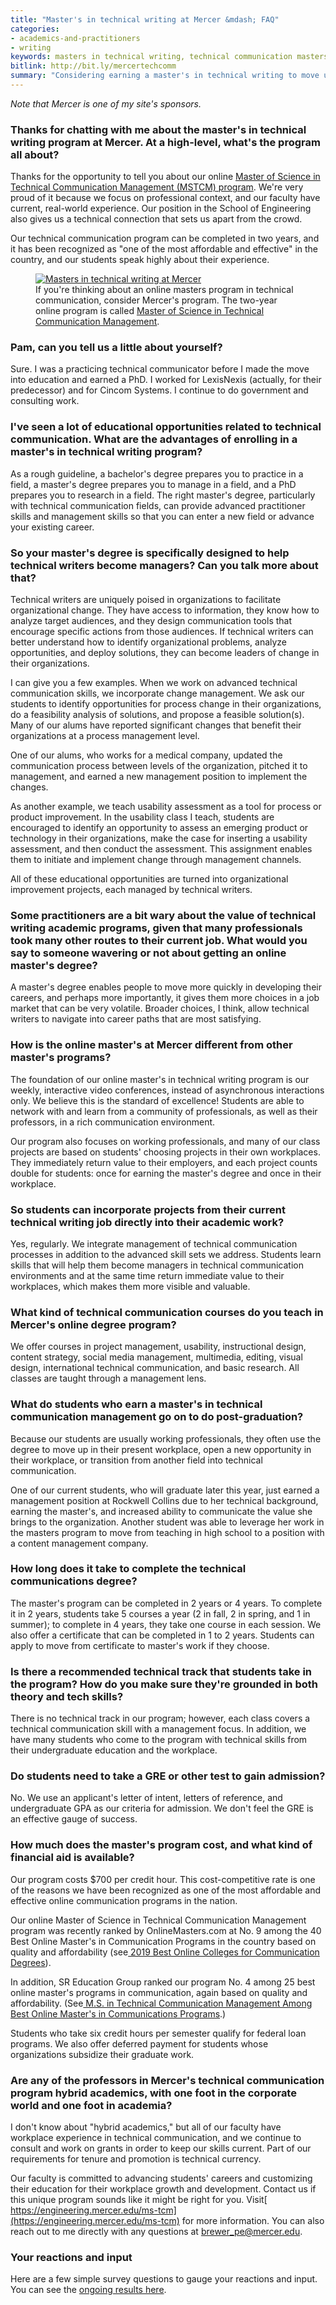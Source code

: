 ```yaml
---
title: "Master's in technical writing at Mercer &mdash; FAQ"
categories:
- academics-and-practitioners
- writing
keywords: masters in technical writing, technical communication masters program, mercer tech comm program
bitlink: http://bit.ly/mercertechcomm
summary: "Considering earning a master's in technical writing to move up the career ladder? If so, check out Mercer's online master's in Technical Communication Management program, which is positioned within Mercer's School of Engineering and focuses on teaching you management skills to influence significant organizational change. There are many details to consider when choosing a master's in technical writing program, so I reached out to Pam Brewer, who directs the program at Mercer, with some questions."
---
```


*Note that Mercer is one of my site's sponsors.*

<h3>Thanks for chatting with me about the master's in technical writing program at Mercer. At a high-level, what's the program all about?</h3>

Thanks for the opportunity to tell you about our online [Master of Science in Technical Communication Management (MSTCM) program](https://engineering.mercer.edu/ms-tcm). We're very proud of it because we focus on professional context, and our faculty have current, real-world experience. Our position in the School of Engineering also gives us a technical connection that sets us apart from the crowd.

Our technical communication program can be completed in two years, and it has been recognized as "one of the most affordable and effective" in the country, and our students speak highly about their experience.

<figure><a href="https://engineering.mercer.edu/ms-tcm"><img src="/images/masters-in-technical-writing-mercer.png" alt="Masters in technical writing at Mercer"></a><figcaption>If you're thinking about an online masters program in technical communication, consider Mercer's program. The two-year online program is called <a href="https://engineering.mercer.edu/ms-tcm">Master of Science in Technical Communication Management</a>.</figcaption></figure>

<h3> Pam, can you tell us a little about yourself? </h3>

Sure. I was a practicing technical communicator before I made the move into education and earned a PhD. I worked for LexisNexis (actually, for their predecessor) and for Cincom Systems. I continue to do government and consulting work.

<h3> I've seen a lot of educational opportunities related to technical communication. What are the advantages of enrolling in a master's in technical writing program? </h3>

As a rough guideline, a bachelor's degree prepares you to practice in a field, a master's degree prepares you to manage in a field, and a PhD prepares you to research in a field. The right master's degree, particularly with technical communication fields, can provide advanced practitioner skills and management skills so that you can enter a new field or advance your existing career.

<h3> So your master's degree is specifically designed to help technical writers become managers? Can you talk more about that? </h3>

Technical writers are uniquely poised in organizations to facilitate organizational change. They have access to information, they know how to analyze target audiences, and they design communication tools that encourage specific actions from those audiences. If technical writers can better understand how to identify organizational problems, analyze opportunities, and deploy solutions, they can become leaders of change in their organizations.

I can give you a few examples. When we work on advanced technical communication skills, we incorporate change management. We ask our students to identify opportunities for process change in their organizations, do a feasibility analysis of solutions, and propose a feasible solution(s). Many of our alums have reported significant changes that benefit their organizations at a process management level.

One of our alums, who works for a medical company, updated the communication process between levels of the organization, pitched it to management, and earned a new management position to implement the changes.

As another example, we teach usability assessment as a tool for process or product improvement. In the usability class I teach, students are encouraged to identify an opportunity to assess an emerging product or technology in their organizations, make the case for inserting a usability assessment, and then conduct the assessment. This assignment enables them to initiate and implement change through management channels.

All of these educational opportunities are turned into organizational improvement projects, each managed by technical writers.

<h3> Some practitioners are a bit wary about the value of technical writing academic programs, given that many professionals took many other routes to their current job. What would you say to someone wavering or not about getting an online master's degree? </h3>

A master's degree enables people to move more quickly in developing their careers, and perhaps more importantly, it gives them more choices in a job market that can be very volatile. Broader choices, I think, allow technical writers to navigate into career paths that are most satisfying.

<h3> How is the online master's at Mercer different from other master's programs? </h3>

The foundation of our online master's in technical writing program is our weekly, interactive video conferences, instead of asynchronous interactions only. We believe this is the standard of excellence! Students are able to network with and learn from a community of professionals, as well as their professors, in a rich communication environment.

Our program also focuses on working professionals, and many of our class projects are based on students' choosing projects in their own workplaces. They immediately return value to their employers, and each project counts double for students: once for earning the master's degree and once in their workplace.

<h3> So students can incorporate projects from their current technical writing job directly into their academic work?  </h3>

Yes, regularly. We integrate management of technical communication processes in addition to the advanced skill sets we address. Students learn skills that will help them become managers in technical communication environments and at the same time return immediate value to their workplaces, which makes them more visible and valuable.

<h3> What kind of technical communication courses do you teach in Mercer's online degree program? </h3>

We offer courses in project management, usability, instructional design, content strategy, social media management, multimedia, editing, visual design, international technical communication, and basic research. All classes are taught through a management lens.

<h3> What do students who earn a master's in technical communication management go on to do post-graduation? </h3>

Because our students are usually working professionals, they often use the degree to move up in their present workplace, open a new opportunity in their workplace, or transition from another field into technical communication.

One of our current students, who will graduate later this year, just earned a management position at Rockwell Collins due to her technical background, earning the master's, and increased ability to communicate the value she brings to the organization. Another student was able to leverage her work in the masters program to move from teaching in high school to a position with a content management company.

<h3> How long does it take to complete the technical communications degree? </h3>

The master's program can be completed in 2 years or 4 years. To complete it in 2 years, students take 5 courses a year (2 in fall, 2 in spring, and 1 in summer); to complete in 4 years, they take one course in each session. We also offer a certificate that can be completed in 1 to 2 years. Students can apply to move from certificate to master's work if they choose.

<h3> Is there a recommended technical track that students take in the program? How do you make sure they're grounded in both theory and tech skills?  </h3>

There is no technical track in our program; however, each class covers a technical communication skill with a management focus. In addition, we have many students who come to the program with technical skills from their undergraduate education and the workplace.

<h3> Do students need to take a GRE or other test to gain admission? </h3>

No. We use an applicant's letter of intent, letters of reference, and undergraduate GPA as our criteria for admission. We don't feel the GRE is an effective gauge of success.

<h3> How much does the master's program cost, and what kind of financial aid is available? </h3>

Our program costs $700 per credit hour. This cost-competitive rate is one of the reasons we have been recognized as one of the most affordable and effective online communication programs in the nation.

Our online Master of Science in Technical Communication Management program was recently ranked by OnlineMasters.com at No. 9 among the 40 Best Online Master's in Communication Programs in the country based on quality and affordability (see[ 2019 Best Online Colleges for Communication Degrees](https://www.guidetoonlineschools.com/degrees/communications#best-value-masters)).

In addition, SR Education Group ranked our program No. 4 among 25 best online master's programs in communication, again based on quality and affordability. (See[ M.S. in Technical Communication Management Among Best Online Master's in Communications Programs](https://news.mercer.edu/master-of-science-in-technical-communication-management-among-best-online-masters-in-communication-programs/).)

Students who take six credit hours per semester qualify for federal loan programs. We also offer deferred payment for students whose organizations subsidize their graduate work.

<h3> Are any of the professors in Mercer's technical communication program hybrid academics, with one foot in the corporate world and one foot in academia? </h3>

I don't know about "hybrid academics," but all of our faculty have workplace experience in technical communication, and we continue to consult and work on grants in order to keep our skills current. Part of our requirements for tenure and promotion is technical currency.

Our faculty is committed to advancing students' careers and customizing their education for their workplace growth and development. Contact us if this unique program sounds like it might be right for you. Visit[ https://engineering.mercer.edu/ms-tcm](https://engineering.mercer.edu/ms-tcm) for more information. You can also reach out to me directly with any questions at brewer_pe@mercer.edu.

<h3> Your reactions and input </h3>

Here are a few simple survey questions to gauge your reactions and input. You can see the [ongoing results here](https://www.questionpro.com/t/PGBFxZeBOh).

<script>
EMBED_PARAMS = {};
EMBED_PARAMS.surveyID =6587056;
EMBED_PARAMS.domain ="//www.questionpro.com";
EMBED_PARAMS.src ="//www.questionpro.com/a/TakeSurvey?tt=KP2Dwrfsiw4%3D";
EMBED_PARAMS.width ="100%";
EMBED_PARAMS.height = "1000px";
EMBED_PARAMS.border = "hidden";
</script>
<div id="div_6587056"></div>
<script src="//www.questionpro.com/javascript/embedsurvey.js?version=1"></script>
